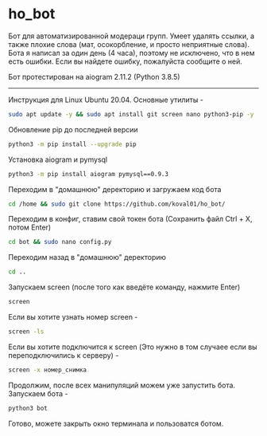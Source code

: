# ho_bot
Бот для автоматизированной модераци групп. Умеет удалять ссылки, а также плохие слова (мат, осокорбление, и просто неприятные слова). Бота я написал за один день (4 часа), поэтому не исключено, что в нем есть ошибки. Если вы найдете ошибку, пожалуйста сообщите о ней.

Бот протестирован на aiogram 2.11.2 (Python 3.8.5)

-----------------

Инструкция для Linux Ubuntu 20.04.
Основные утилиты - 
```sh
sudo apt update -y && sudo apt install git screen nano python3-pip -y
```
Обновление pip до последней версии
```sh
python3 -m pip install --upgrade pip
```
Установка aiogram и pymysql
```sh
python3 -m pip install aiogram pymysql==0.9.3
```
Переходим в "домашнюю" деректорию и загружаем код бота
```sh
cd /home && sudo git clone https://github.com/koval01/ho_bot/
```
Переходим в конфиг, ставим свой токен бота (Сохранить файл Ctrl + X, потом Enter)
```sh
cd bot && sudo nano config.py
```
Переходим назад в "домашнюю" деректорию
```sh
cd ..
```
Запускаем screen (после того как введёте команду, нажмите Enter)
```sh
screen
```
Если вы хотите узнать номер screen -
```sh
screen -ls
```
Если вы хотите подключится к screen (Это нужно в том случаее если вы переподключились к серверу) -
```sh
screen -x номер_снимка
```
Продолжим, после всех манипуляций можем уже запустить бота. Запускаем бота -
```sh
python3 bot
```
Готово, можете закрыть окно терминала и пользоватся ботом.
